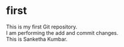 # first
This is my first Git repository.<br>
I am performing the add and commit changes.<br>
This is Sanketha Kumbar.
